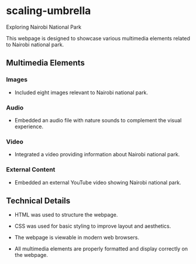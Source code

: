 # scaling-umbrella
Exploring Nairobi National Park

This webpage is designed to showcase various multimedia elements related to Nairobi national park.
## Multimedia Elements
### Images
- Included eight images relevant to Nairobi national park.
### Audio
- Embedded an audio file with nature sounds to complement the visual experience.
### Video
- Integrated a video providing information about Nairobi national park.
### External Content
- Embedded an external YouTube video showing Nairobi national park.
## Technical Details

- HTML was used to structure the webpage.

- CSS was used for basic styling to improve layout and aesthetics.

- The webpage is viewable in modern web browsers.

- All multimedia elements are properly formatted and display correctly on the webpage.
